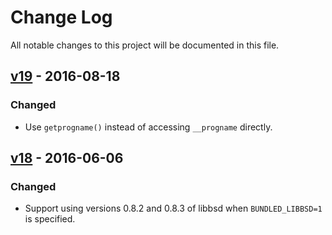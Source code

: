 # Change Log
All notable changes to this project will be documented in this file.

## [v19] - 2016-08-18
### Changed
- Use `getprogname()` instead of accessing `__progname` directly.

## [v18] - 2016-06-06
### Changed
- Support using versions 0.8.2 and 0.8.3 of libbsd when `BUNDLED_LIBBSD=1` is
  specified.

[v19]: https://github.com/aperezdc/signify/compare/v18...v19
[v18]: https://github.com/aperezdc/signify/compare/v17...v18

